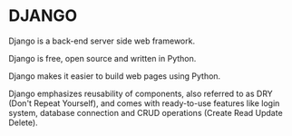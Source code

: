 # DJANGO

Django is a back-end server side web framework.

Django is free, open source and written in Python.

Django makes it easier to build web pages using Python.

Django emphasizes reusability of components, also referred to as DRY (Don't Repeat Yourself), and comes with ready-to-use features like login system, database connection and CRUD operations (Create Read Update Delete).

